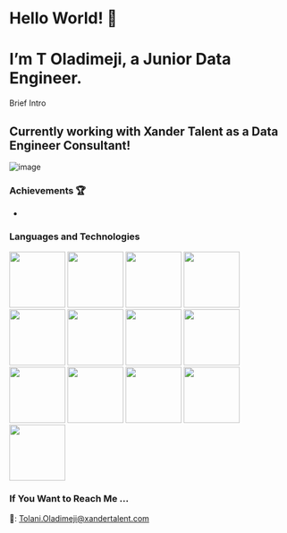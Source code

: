 # Hello World! 👋
# I’m T Oladimeji, a Junior Data Engineer. 
Brief Intro

## Currently working with Xander Talent as a Data Engineer Consultant!
![image](https://github.com/T-meji/T-meji/assets/132289124/9108163d-d172-4213-9024-d4e66189d08d)

### Achievements 🏆
- 

### Languages and Technologies
<img src="https://cdn.jsdelivr.net/gh/devicons/devicon/icons/python/python-original-wordmark.svg" width="100" height="100" />
<img src="https://www.svgrepo.com/show/341068/sql.svg" width="100" height="100" />
<img src="https://cdn.jsdelivr.net/gh/devicons/devicon/icons/r/r-original.svg" width="100" height="100" />

<img src="https://cdn.jsdelivr.net/gh/devicons/devicon/icons/jupyter/jupyter-original-wordmark.svg" width="100" height="100" />
<img src="https://cdn.jsdelivr.net/gh/devicons/devicon/icons/kaggle/kaggle-original-wordmark.svg" width="100" height="100" />
<img src="https://cdn.jsdelivr.net/gh/devicons/devicon/icons/mysql/mysql-original-wordmark.svg" width="100" height="100" />
<img src="https://cdn.jsdelivr.net/gh/devicons/devicon/icons/numpy/numpy-original-wordmark.svg" width="100" height="100" />
<img src="https://cdn.jsdelivr.net/gh/devicons/devicon/icons/pandas/pandas-original-wordmark.svg" width="100" height="100" />
<img src="https://cdn.jsdelivr.net/gh/devicons/devicon/icons/postgresql/postgresql-original-wordmark.svg" width="100" height="100" />
<img src="https://cdn.jsdelivr.net/gh/devicons/devicon/icons/github/github-original-wordmark.svg" width="100" height="100" />
<img src="https://cdn.jsdelivr.net/gh/devicons/devicon/icons/googlecloud/googlecloud-original-wordmark.svg" width="100" height="100" />
<img src= "https://cdn.worldvectorlogo.com/logos/tableau-logo-1.svg" width="100" height="100" />
<img src= "https://logohistory.net/wp-content/uploads/2023/05/Power-BI-Symbol.png" width="100" height="100" />



### If You Want to Reach Me ... 
📧: Tolani.Oladimeji@xandertalent.com

<!---
T-meji/T-meji is a ✨ special ✨ repository because its `README.md` (this file) appears on your GitHub profile.
You can click the Preview link to take a look at your changes.
--->
